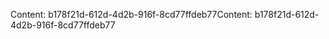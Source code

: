 <span data-ttu-id="a0053-101">Content: b178f21d-612d-4d2b-916f-8cd77ffdeb77</span><span class="sxs-lookup"><span data-stu-id="a0053-101">Content: b178f21d-612d-4d2b-916f-8cd77ffdeb77</span></span>